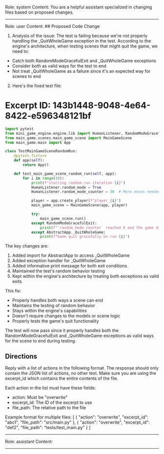 Role: system
Content: You are a helpful assistant specialized in changing files based on proposed changes.
__________________
Role: user
Content: ## Proposed Code Change
1. Analysis of the issue:
The test is failing because we're not properly handling the _QuitWholeGame exception in the test. According to the engine's architecture, when testing scenes that might quit the game, we need to:
- Catch both RandomModeGracefulExit and _QuitWholeGame exceptions
- Consider both as valid ways for the test to end
- Not treat _QuitWholeGame as a failure since it's an expected way for scenes to end

2. Here's the fixed test file:

# Excerpt ID: 143b1448-9048-4e64-8422-e596348121bf
```python main_game/tests/test_main_game_scene.py
import pytest
from mini_game_engine.engine.lib import HumanListener, RandomModeGracefulExit, AbstractApp
from main_game.scenes.main_game_scene import MainGameScene
from main_game.main import App

class TestMainGameSceneRandomRun:
    @pytest.fixture
    def app(self):
        return App()

    def test_main_game_scene_random_run(self, app):
        for i in range(10):
            print(f"starting random run iteration {i}")
            HumanListener.random_mode = True
            HumanListener.random_mode_counter = 30  # More moves needed for battle scene

            player = app.create_player(f"player_{i}")
            main_game_scene = MainGameScene(app, player)

            try:
                main_game_scene.run()
            except RandomModeGracefulExit:
                print(f"`random_mode_counter` reached 0 and the game did not crash. Ending run {i} gracefully")
            except AbstractApp._QuitWholeGame:
                print(f"Game quit gracefully on run {i}")
```

The key changes are:
1. Added import for AbstractApp to access _QuitWholeGame
2. Added exception handler for _QuitWholeGame
3. Added informative print message for both exit conditions
4. Maintained the test's random behavior testing
5. Kept within the engine's architecture by treating both exceptions as valid exits

This fix:
- Properly handles both ways a scene can end
- Maintains the testing of random behavior
- Stays within the engine's capabilities
- Doesn't require changes to the models or scene logic
- Properly tests the game's quit functionality

The test will now pass since it properly handles both the RandomModeGracefulExit and _QuitWholeGame exceptions as valid ways for the scene to end during testing.

## Directions
Reply with a list of actions in the following format. The response should only contain the JSON list of actions, no other text.
Make sure you are using the excerpt_id which contains the entire contents of the file.

Each action in the list must have these fields:
- action: Must be "overwrite"
- excerpt_id: The ID of the excerpt to use
- file_path: The relative path to the file

Example format for multiple files:
[
    {
        "action": "overwrite",
        "excerpt_id": "abc1",
        "file_path": "src/main.py"
    },
    {
        "action": "overwrite",
        "excerpt_id": "def2",
        "file_path": "tests/test_main.py"
    }
]
__________________
Role: assistant
Content: 
__________________
